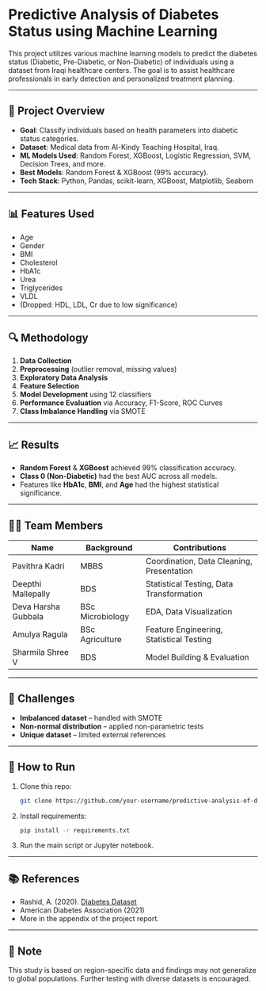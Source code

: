 # Predictive Analysis of Diabetes Status using Machine Learning

This project utilizes various machine learning models to predict the diabetes status (Diabetic, Pre-Diabetic, or Non-Diabetic) of individuals using a dataset from Iraqi healthcare centers. The goal is to assist healthcare professionals in early detection and personalized treatment planning.

---

## 🧠 Project Overview

- **Goal**: Classify individuals based on health parameters into diabetic status categories.
- **Dataset**: Medical data from Al-Kindy Teaching Hospital, Iraq.
- **ML Models Used**: Random Forest, XGBoost, Logistic Regression, SVM, Decision Trees, and more.
- **Best Models**: Random Forest & XGBoost (99% accuracy).
- **Tech Stack**: Python, Pandas, scikit-learn, XGBoost, Matplotlib, Seaborn

---

## 📊 Features Used

- Age  
- Gender  
- BMI  
- Cholesterol  
- HbA1c  
- Urea  
- Triglycerides  
- VLDL  
- (Dropped: HDL, LDL, Cr due to low significance)

---

## 🔍 Methodology

1. **Data Collection**
2. **Preprocessing** (outlier removal, missing values)
3. **Exploratory Data Analysis**
4. **Feature Selection**
5. **Model Development** using 12 classifiers
6. **Performance Evaluation** via Accuracy, F1-Score, ROC Curves
7. **Class Imbalance Handling** via SMOTE

---

## 📈 Results

- **Random Forest** & **XGBoost** achieved 99% classification accuracy.
- **Class 0 (Non-Diabetic)** had the best AUC across all models.
- Features like **HbA1c**, **BMI**, and **Age** had the highest statistical significance.

---

## 👩‍💻 Team Members

| Name                | Background               | Contributions                              |
|---------------------|--------------------------|---------------------------------------------|
| Pavithra Kadri      | MBBS                     | Coordination, Data Cleaning, Presentation   |
| Deepthi Mallepally  | BDS                      | Statistical Testing, Data Transformation    |
| Deva Harsha Gubbala | BSc Microbiology         | EDA, Data Visualization                     |
| Amulya Ragula       | BSc Agriculture          | Feature Engineering, Statistical Testing    |
| Sharmila Shree V    | BDS                      | Model Building & Evaluation                 |

---

## 🧪 Challenges

- **Imbalanced dataset** – handled with SMOTE
- **Non-normal distribution** – applied non-parametric tests
- **Unique dataset** – limited external references

---

## 📂 How to Run

1. Clone this repo:
    ```bash
    git clone https://github.com/your-username/predictive-analysis-of-diabetes.git
    ```
2. Install requirements:
    ```bash
    pip install -r requirements.txt
    ```
3. Run the main script or Jupyter notebook.

---

## 📚 References

- Rashid, A. (2020). [Diabetes Dataset](https://doi.org/10.17632/wj9rwkp9c2.1)
- American Diabetes Association (2021)
- More in the appendix of the project report.

---

## 📌 Note

This study is based on region-specific data and findings may not generalize to global populations. Further testing with diverse datasets is encouraged.

